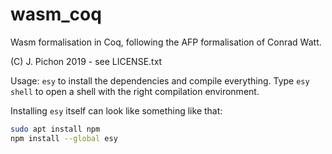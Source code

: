 # wasm_coq
Wasm formalisation in Coq, following the AFP formalisation of Conrad Watt.

(C) J. Pichon 2019 - see LICENSE.txt

Usage: `esy` to install the dependencies and compile everything.
Type `esy shell` to open a shell with the right compilation environment.

Installing `esy` itself can look like something like that:
```bash
sudo apt install npm
npm install --global esy
```

